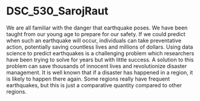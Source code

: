 # DSC_530_SarojRaut

We are all familiar with the danger that earthquake poses. We have been taught from our young age to prepare for our safety. If we could predict when such an earthquake will occur, individuals can take preventative action, potentially saving countless lives and millions of dollars. 
Using data science to predict earthquakes is a challenging problem which researchers have been trying to solve for years but with little success. A solution to this problem can save thousands of innocent lives and revolutionize disaster management. It is well known that if a disaster has happened in a region, it is likely to happen there again. Some regions really have frequent earthquakes, but this is just a comparative quantity compared to other regions.
